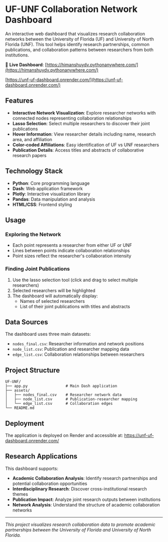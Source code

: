 
# UF-UNF Collaboration Network Dashboard

An interactive web dashboard that visualizes research collaboration networks between the University of Florida (UF) and University of North Florida (UNF). This tool helps identify research partnerships, common publications, and collaboration patterns between researchers from both institutions.

🔗 **Live Dashboard**: [https://himanshuydv.pythonanywhere.com/](https://himanshuydv.pythonanywhere.com/)

[https://unf-uf-dashboard.onrender.com/](https://unf-uf-dashboard.onrender.com/)

## Features

- **Interactive Network Visualization**: Explore researcher networks with connected nodes representing collaboration relationships
- **Lasso Selection**: Select multiple researchers to discover their joint publications
- **Hover Information**: View researcher details including name, research area, and affiliation
- **Color-coded Affiliations**: Easy identification of UF vs UNF researchers
- **Publication Details**: Access titles and abstracts of collaborative research papers

## Technology Stack

- **Python**: Core programming language
- **Dash**: Web application framework
- **Plotly**: Interactive visualization library
- **Pandas**: Data manipulation and analysis
- **HTML/CSS**: Frontend styling

## Usage

### Exploring the Network
- Each point represents a researcher from either UF or UNF
- Lines between points indicate collaboration relationships
- Point sizes reflect the researcher's collaboration intensity

### Finding Joint Publications
1. Use the lasso selection tool (click and drag to select multiple researchers)
2. Selected researchers will be highlighted
3. The dashboard will automatically display:
   - Names of selected researchers
   - List of their joint publications with titles and abstracts

## Data Sources

The dashboard uses three main datasets:
- `nodes_final.csv`: Researcher information and network positions
- `node_list.csv`: Publication and researcher mapping data
- `edge_list.csv`: Collaboration relationships between researchers

## Project Structure

```
UF-UNF/
├── app.py                 # Main Dash application
├── assets/
│   ├── nodes_final.csv    # Researcher network data
│   ├── node_list.csv      # Publication-researcher mapping
│   └── edge_list.csv      # Collaboration edges
└── README.md
```

## Deployment

The application is deployed on Render and accessible at: https://unf-uf-dashboard.onrender.com/

## Research Applications

This dashboard supports:
- **Academic Collaboration Analysis**: Identify research partnerships and potential collaboration opportunities
- **Interdisciplinary Research**: Discover cross-institutional research themes
- **Publication Impact**: Analyze joint research outputs between institutions
- **Network Analysis**: Understand the structure of academic collaboration networks

---

*This project visualizes research collaboration data to promote academic partnerships between the University of Florida and University of North Florida.*
